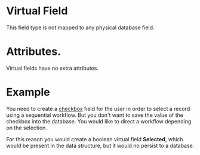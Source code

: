 # Virtual Field

This field type is not mapped to any physical database field.

# Attributes.

Virtual fields have no extra attributes.

# Example

You need to create a [checkbox](/t/Check-Box) field for the user in order to select a record using a sequential workflow. But you don't want to save the value of the checkbox into the database. You would like to direct a workflow depending on the selection.

For this reason you would create a boolean virtual field **Selected**, which would be present in the data structure, but it would no persist to a database.
